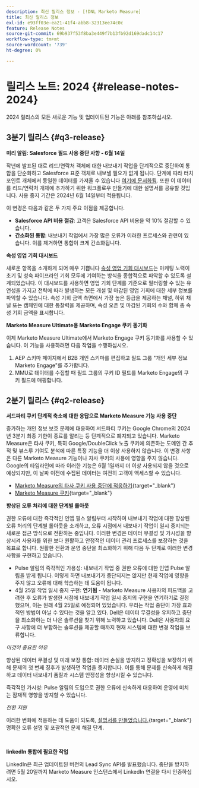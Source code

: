 ```yaml
---
description: 최신 릴리스 정보 - [!DNL Marketo Measure]
title: 최신 릴리스 정보
exl-id: e93ff03e-ea21-41f4-abb8-32313ee74c0c
feature: Release Notes
source-git-commit: 69b937f53f8ba3e449f7b13fb92d169dadc14c17
workflow-type: tm+mt
source-wordcount: '739'
ht-degree: 0%

---
```


# 릴리스 노트: 2024 {#release-notes-2024}

2024 릴리스의 모든 새로운 기능 및 업데이트된 기능은 아래를 참조하십시오.

## 3분기 릴리스 {#q3-release}

<p>

**미리 알림: Salesforce 필드 사용 중단 사항 - 6월 14일**

작년에 발표된 대로 리드/연락처 객체에 대한 내보내기 작업을 단계적으로 중단하여 통합을 단순화하고 Salesforce 표준 객체로 내보낼 필요가 없게 됩니다. 단계에 따라 터치포인트 개체에서 동일한 데이터를 가져올 수 있습니다 [여기에 문서화됨](/help/release-notes/previous-releases/2023.md#deprecations). 또한 이 데이터를 리드/연락처 개체에 추가하기 위한 워크플로우 만들기에 대한 설명서를 공유할 것입니다. 사용 중지 기간은 2024년 6월 14일부터 적용됩니다.

이 변경은 다음과 같은 두 가지 주요 이점을 제공합니다.

* **Salesforce API 비용 절감**: 고객은 Salesforce API 비용을 약 10% 절감할 수 있습니다.
* **간소화된 통합**: 내보내기 작업에서 가장 많은 오류가 이러한 프로세스와 관련이 있습니다. 이를 제거하면 통합이 크게 간소화됩니다.

**속성 영업 기회 대시보드**

새로운 항목을 소개하게 되어 매우 기쁩니다 [속성 영업 기회 대시보드](/help/marketo-measure-discover-ui/dashboards/attributed-opportunity-dashboard.md)는 마케팅 노력이 초기 및 성숙 파이프라인 기회 모두에 기여하는 방식을 종합적으로 파악할 수 있도록 설계되었습니다. 이 대시보드를 사용하면 영업 기회 단계를 기준으로 필터링할 수 있는 유연성을 가지고 전략에 따라 발생하는 모든 개설 및 마감된 영업 기회에 대한 세부 정보를 파악할 수 있습니다. 속성 기회 금액 측면에서 가장 높은 등급을 제공하는 채널, 하위 채널 또는 캠페인에 대한 통찰력을 제공하며, 속성 오픈 및 마감된 기회의 수와 함께 총 속성 기회 금액을 표시합니다.

**Marketo Measure Ultimate용 Marketo Engage 쿠키 동기화**

이제 Marketo Measure Ultimate에서 Marketo Engage 쿠키 동기화를 사용할 수 있습니다. 이 기능을 사용하려면 다음 작업을 수행하십시오.

1. AEP 스키마 페이지에서 B2B 개인 스키마를 편집하고 필드 그룹 &quot;개인 세부 정보 Marketo Engage&quot;를 추가합니다.
1. MMU로 데이터를 수집할 때 필드 그룹의 쿠키 ID 필드를 Marketo Engage의 쿠키 필드에 매핑합니다.

<p>

## 2분기 릴리스 {#q2-release}

<p>

**서드파티 쿠키 단계적 축소에 대한 응답으로 Marketo Measure 기능 사용 중단**

증가하는 개인 정보 보호 문제에 대응하여 서드파티 쿠키는 Google Chrome의 2024년 3분기 최종 기한이 종료를 알리는 등 단계적으로 폐지되고 있습니다. Marketo Measure은 타사 쿠키, 특히 Google/DoubleClick 노출 쿠키에 의존하는 도메인 간 추적 및 뷰스루 기여도 분석에 따른 특정 기능을 더 이상 사용하지 않습니다. 이 변경 사항은 다른 Marketo Measure 기능이나 자사 쿠키의 사용에 영향을 주지 않습니다. Google의 타임라인에 따라 이러한 기능은 6월 1일까지 더 이상 사용되지 않을 것으로 예상되지만, 이 날짜 이전에 수집된 데이터는 여전히 고객이 액세스할 수 있습니다.

* [Marketo Measure의 타사 쿠키 사용 중단에 적응하기](https://nation.marketo.com/t5/employee-blogs/adapting-to-third-party-cookie-deprecation-in-marketo-measure/ba-p/345110){target="_blank"}
* [Marketo Measure 쿠키](/help/marketo-measure-tracking/setting-up-tracking/marketo-measure-cookies.md){target="_blank"}

**향상된 오류 처리에 대한 단계별 롤아웃**

권한 오류에 대한 즉각적인 인앱 펄스 알림부터 시작하여 내보내기 작업에 대한 향상된 오류 처리의 단계별 롤아웃을 소개하고, 오류 시점에서 내보내기 작업이 일시 중지되는 새로운 접근 방식으로 전환하는 중입니다. 이러한 변경은 데이터 무결성 및 가시성을 향상시켜 사용자를 위한 보다 원활하고 안정적인 데이터 관리 프로세스를 보장하는 것을 목표로 합니다. 원활한 전환과 운영 중단을 최소화하기 위해 다음 두 단계로 이러한 변경 사항을 구현하고 있습니다.

* Pulse 알림의 즉각적인 가용성: 내보내기 작업 중 권한 오류에 대한 인앱 Pulse 알림을 받게 됩니다. 이렇게 하면 내보내기가 중단되지는 않지만 현재 작업에 영향을 주지 않고 오류에 대해 학습하는 데 도움이 됩니다.
* 4월 25일 작업 일시 중지 구현: **연기됨** - Marketo Measure 사용자의 피드백을 고려한 후 오류가 발생한 시점에 내보내기 작업 일시 중지의 구현을 연기하기로 결정했으며, 이는 원래 4월 25일로 예정되어 있었습니다. 우리는 작업 중단이 가장 효과적인 방법이 아닐 수 있다는 것을 알고 있다. Dell은 데이터 무결성을 유지하고 중단을 최소화하는 더 나은 솔루션을 찾기 위해 노력하고 있습니다. Dell은 사용자의 요구 사항에 더 부합하는 솔루션을 제공할 때까지 현재 시스템에 대한 변경 작업을 보류합니다.

_이것이 중요한 이유_

향상된 데이터 무결성 및 미래 보장 통합: 데이터 손실을 방지하고 정확성을 보장하기 위해 문제의 첫 번째 징후가 발생하면 작업을 중지합니다. 이를 통해 문제를 신속하게 해결하고 데이터 내보내기 품질과 시스템 안정성을 향상시킬 수 있습니다.

즉각적인 가시성: Pulse 알림의 도입으로 권한 오류에 신속하게 대응하여 운영에 미치는 잠재적 영향을 방지할 수 있습니다.

_전환 지원_

이러한 변화에 적응하는 데 도움이 되도록, [설명서를 만들었습니다.](/help/configuration-and-setup/getting-started-with-marketo-measure/error-notifications.md){target="_blank"} 명확한 오류 설명 및 포괄적인 문제 해결 단계.

<br>

**linkedIn 통합에 필요한 작업**

LinkedIn은 최근 업데이트된 버전의 Lead Sync API를 발표했습니다. 중단을 방지하려면 5월 20일까지 Marketo Measure 인스턴스에서 LinkedIn 연결을 다시 인증하십시오.

